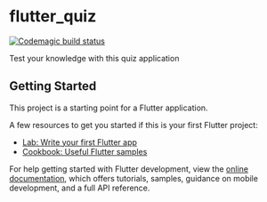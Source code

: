 # flutter_quiz

[![Codemagic build status](https://api.codemagic.io/apps/64540bb06f37ff98d9b2ad35/ci/status_badge.svg)](https://codemagic.io/apps/64540bb06f37ff98d9b2ad35/ci/latest_build)

Test your knowledge with this quiz application

## Getting Started

This project is a starting point for a Flutter application.

A few resources to get you started if this is your first Flutter project:

- [Lab: Write your first Flutter app](https://docs.flutter.dev/get-started/codelab)
- [Cookbook: Useful Flutter samples](https://docs.flutter.dev/cookbook)

For help getting started with Flutter development, view the
[online documentation](https://docs.flutter.dev/), which offers tutorials,
samples, guidance on mobile development, and a full API reference.
